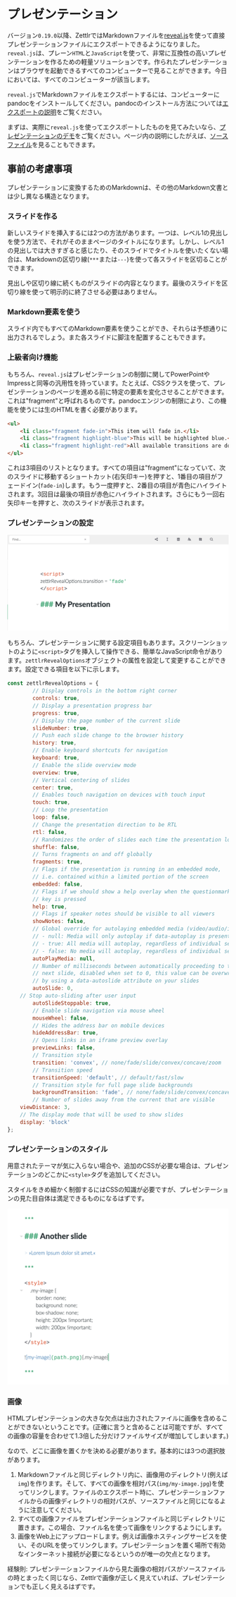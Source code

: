 # プレゼンテーション

バージョン`0.19.0`以降、ZettlrではMarkdownファイルを[reveal.js](https://revealjs.com/#/)を使って直接プレゼンテーションファイルにエクスポートできるようになりました。`reveal.js`は、プレーン`HTML`と`JavaScript`を使って、非常に互換性の高いプレゼンテーションを作るための軽量ソリューションです。作られたプレゼンテーションはブラウザを起動できるすべてのコンピューターで見ることができます。今日においては、すべてのコンピューターが該当します。

`reveal.js`でMarkdownファイルをエクスポートするには、コンピューターにpandocをインストールしてください。pandocのインストール方法については[エクスポートの説明](../core/export.md)をご覧ください。

まずは、実際に`reveal.js`を使ってエクスポートしたものを見てみたいなら、[プレゼンテーションのデモ](https://zettlr.com/slides.revealjs.htm)をご覧ください。ページ内の説明にしたがえば、[ソースファイル](https://www.zettlr.com/themes/zettlr/assets/slides.md)を見ることもできます。

## 事前の考慮事項

プレゼンテーションに変換するためのMarkdownは、その他のMarkdown文書とは少し異なる構造となります。

### スライドを作る

新しいスライドを挿入するには2つの方法があります。一つは、レベル1の見出しを使う方法で、それがそのままページのタイトルになります。しかし、レベル1の見出しでは大きすぎると感じたり、そのスライドでタイトルを使いたくない場合は、Markdownの区切り線(`***`または`---`)を使って各スライドを区切ることができます。

見出しや区切り線に続くものがスライドの内容となります。最後のスライドを区切り線を使って明示的に終了させる必要はありません。

### Markdown要素を使う

スライド内でもすべてのMarkdown要素を使うことができ、それらは予想通りに出力されるでしょう。また各スライドに脚注を配置することもできます。

### 上級者向け機能

もちろん、`reveal.js`はプレゼンテーションの制御に関してPowerPointやImpressと同等の汎用性を持っています。たとえば、CSSクラスを使って、プレゼンテーションのページを進める前に特定の要素を変化させることができます。これは"fragment"と呼ばれるものです。pandocエンジンの制限により、この機能を使うには生のHTMLを書く必要があります。

```html
<ul>
    <li class="fragment fade-in">This item will fade in.</li>
    <li class="fragment highlight-blue">This will be highlighted blue.</li>
    <li class="fragment highlight-red">All available transitions are documented [here](https://github.com/hakimel/reveal.js/#fragments).</li>
</ul>
```

これは3項目のリストとなります。すべての項目は"fragment"になっていて、次のスライドに移動するショートカット(右矢印キー)を押すと、1番目の項目がフェードイン(`fade-in`)します。もう一度押すと、2番目の項目が青色にハイライトされます。3回目は最後の項目が赤色にハイライトされます。さらにもう一回右矢印キーを押すと、次のスライドが表示されます。

### プレゼンテーションの設定

![presentations_scripts.png](../img/presentations_scripts.png)

もちろん、プレゼンテーションに関する設定項目もあります。スクリーンショットのように`<script>`タグを挿入して操作できる、簡単なJavaScript命令があります。`zettlrRevealOptions`オブジェクトの属性を設定して変更することができます。設定できる項目を以下に示します。

```javascript
const zettlrRevealOptions = {
	    // Display controls in the bottom right corner
	    controls: true,
	    // Display a presentation progress bar
    	progress: true,
	    // Display the page number of the current slide
	    slideNumber: true,
	    // Push each slide change to the browser history
    	history: true,
	    // Enable keyboard shortcuts for navigation
	    keyboard: true,
	    // Enable the slide overview mode
    	overview: true,
	    // Vertical centering of slides
	    center: true,
	    // Enables touch navigation on devices with touch input
	    touch: true,
	    // Loop the presentation
    	loop: false,
	    // Change the presentation direction to be RTL
	    rtl: false,
	    // Randomizes the order of slides each time the presentation loads
	    shuffle: false,
	    // Turns fragments on and off globally
	    fragments: true,
	    // Flags if the presentation is running in an embedded mode,
	    // i.e. contained within a limited portion of the screen
	    embedded: false,
	    // Flags if we should show a help overlay when the questionmark
	    // key is pressed
	    help: true,
	    // Flags if speaker notes should be visible to all viewers
	    showNotes: false,
	    // Global override for autolaying embedded media (video/audio/iframe)
	    // - null: Media will only autoplay if data-autoplay is present
	    // - true: All media will autoplay, regardless of individual setting
	    // - false: No media will autoplay, regardless of individual setting
	    autoPlayMedia: null,
	    // Number of milliseconds between automatically proceeding to the
	    // next slide, disabled when set to 0, this value can be overwritten
	    // by using a data-autoslide attribute on your slides
	    autoSlide: 0,
    // Stop auto-sliding after user input
	    autoSlideStoppable: true,
	    // Enable slide navigation via mouse wheel
	    mouseWheel: false,
	    // Hides the address bar on mobile devices
	    hideAddressBar: true,
	    // Opens links in an iframe preview overlay
    	previewLinks: false,
	    // Transition style
	    transition: 'convex', // none/fade/slide/convex/concave/zoom
	    // Transition speed
	    transitionSpeed: 'default', // default/fast/slow
	    // Transition style for full page slide backgrounds
    	backgroundTransition: 'fade', // none/fade/slide/convex/concave/zoom
	    // Number of slides away from the current that are visible
    viewDistance: 3,
    // The display mode that will be used to show slides
    display: 'block'
};
```

### プレゼンテーションのスタイル

用意されたテーマが気に入らない場合や、追加のCSSが必要な場合は、プレゼンテーションのどこかに`<style>`タグを追加してください。

スタイルをきめ細かく制御するにはCSSの知識が必要ですが、プレゼンテーションの見た目自体は満足できるものになるはずです。

![presentations_styles.png](../img/presentations_styles.png)

### 画像

HTMLプレゼンテーションの大きな欠点は出力されたファイルに画像を含めることができないということです。(正確に言うと含めることは可能ですが、すべての画像の容量を合わせて1.3倍した分だけファイルサイズが増加してしまいます。)

なので、どこに画像を置くかを決める必要があります。基本的には3つの選択肢があります。

1. Markdownファイルと同じディレクトリ内に、画像用のディレクトリ(例えば`img`)を作ります。そして、すべての画像を相対パス(`img/my-image.jpg`)を使ってリンクします。ファイルのエクスポート時に、プレゼンテーションファイルからの画像ディレクトリの相対パスが、ソースファイルと同じになるように注意してください。
2. すべての画像ファイルをプレゼンテーションファイルと同じディレクトリに置きます。この場合、ファイル名を使って画像をリンクするようにします。
3. 画像をWeb上にアップロードします。例えば画像ホスティングサービスを使い、そのURLを使ってリンクします。プレゼンテーションを置く場所で有効なインターネット接続が必要になるというのが唯一の欠点となります。

経験則: プレゼンテーションファイルから見た画像の相対パスがソースファイルの時とまったく同じなら、Zettlrで画像が正しく見えていれば、プレゼンテーションでも正しく見えるはずです。
